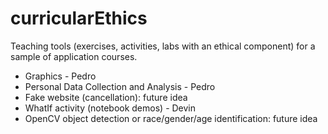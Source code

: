 # curricularEthics

Teaching tools (exercises, activities, labs with an ethical component)
for a sample of application courses.

- Graphics - Pedro
- Personal Data Collection and Analysis - Pedro
- Fake website (cancellation): future idea
- WhatIf activity (notebook demos) - Devin
- OpenCV object detection or race/gender/age identification: future idea
